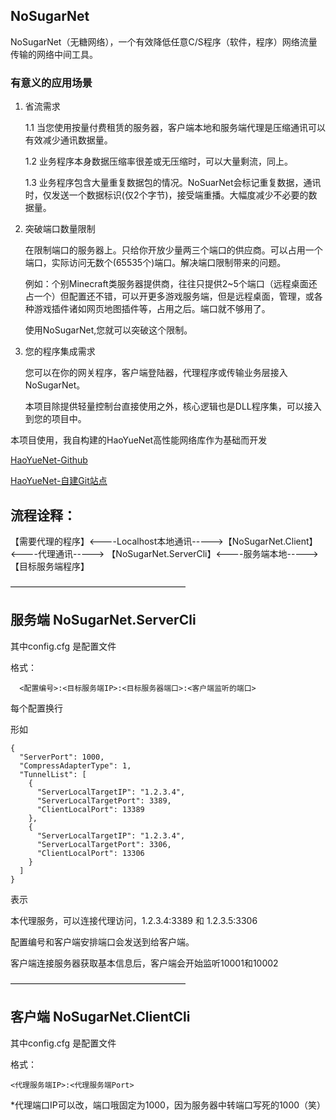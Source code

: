 ## NoSugarNet

NoSugarNet（无糖网络），一个有效降低任意C/S程序（软件，程序）网络流量传输的网络中间工具。

### 有意义的应用场景

1. 省流需求

	1.1 当您使用按量付费租赁的服务器，客户端本地和服务端代理是压缩通讯可以有效减少通讯数据量。

	1.2 业务程序本身数据压缩率很差或无压缩时，可以大量剩流，同上。
	
	1.3 业务程序包含大量重复数据包的情况。NoSuarNet会标记重复数据，通讯时，仅发送一个数据标识(仅2个字节)，接受端重播。大幅度减少不必要的数据量。
	
2. 突破端口数量限制

	在限制端口的服务器上。只给你开放少量两三个端口的供应商。可以占用一个端口，实际访问无数个(65535个)端口。解决端口限制带来的问题。
	
	例如：个别Minecraft类服务器提供商，往往只提供2~5个端口（远程桌面还占一个）但配置还不错，可以开更多游戏服务端，但是远程桌面，管理，或各种游戏插件诸如网页地图插件等，占用之后。端口就不够用了。
	
	使用NoSugarNet,您就可以突破这个限制。
	
3. 您的程序集成需求

	您可以在你的网关程序，客户端登陆器，代理程序或传输业务层接入NoSugarNet。
	
	本项目除提供轻量控制台直接使用之外，核心逻辑也是DLL程序集，可以接入到您的项目中。


本项目使用，我自构建的HaoYueNet高性能网络库作为基础而开发

[HaoYueNet-Github](https://github.com/Sin365/HaoYueNet "HaoYueNet-Github")

[HaoYueNet-自建Git站点](http://git.axibug.com/sin365/HaoYueNet "HaoYueNet-自建Git站点")

## 流程诠释：

【需要代理的程序】<----Localhost本地通讯----->【NoSugarNet.Client】 <----代理通讯-----> 【NoSugarNet.ServerCli】<----服务端本地-----> 【目标服务端程序】

————————————————————

## 服务端 NoSugarNet.ServerCli

其中config.cfg 是配置文件

格式：

```
  <配置编号>:<目标服务端IP>:<目标服务器端口>:<客户端监听的端口>
```

每个配置换行

形如

```
{
  "ServerPort": 1000,
  "CompressAdapterType": 1,
  "TunnelList": [
    {
      "ServerLocalTargetIP": "1.2.3.4",
      "ServerLocalTargetPort": 3389,
      "ClientLocalPort": 13389
    },
    {
      "ServerLocalTargetIP": "1.2.3.4",
      "ServerLocalTargetPort": 3306,
      "ClientLocalPort": 13306
    }
  ]
}
```

表示

本代理服务，可以连接代理访问，1.2.3.4:3389 和 1.2.3.5:3306 

配置编号和客户端安排端口会发送到给客户端。

客户端连接服务器获取基本信息后，客户端会开始监听10001和10002

————————————————————

## 客户端 NoSugarNet.ClientCli

其中config.cfg 是配置文件

格式：

```
<代理服务端IP>:<代理服务端Port>
```

*代理端口IP可以改，端口哦固定为1000，因为服务器中转端口写死的1000（笑）


